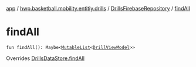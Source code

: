 [app](../../index.md) / [hwp.basketball.mobility.entitiy.drills](../index.md) / [DrillsFirebaseRepository](index.md) / [findAll](.)

# findAll

`fun findAll(): Maybe<`[`MutableList`](https://kotlinlang.org/api/latest/jvm/stdlib/kotlin.collections/-mutable-list/index.html)`<`[`DrillViewModel`](../-drill-view-model/index.md)`>>`

Overrides [DrillsDataStore.findAll](../-drills-data-store/find-all.md)

